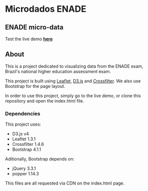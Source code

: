 # Microdados ENADE
## ENADE micro-data

Test the live demo **[here](https://fnw.github.io/dados-enade-visualizacao-2018-1/)**

## About

This is a project dedicated to visualizing data from the ENADE exam, Brazil's national higher education assessment exam.

This project is built using [Leaflet](https://github.com/Leaflet/Leaflet), [D3.js](https://github.com/d3/d3) and [Crossfilter](https://github.com/crossfilter/crossfilter). We also use Bootstrap for the page layout.

In order to use this project, simply go to the live demo, or clone this repository and open the index.html file.

### Dependencies

This project uses:

* D3.js v4
* Leaflet 1.3.1
* Crossfilter 1.4.6
* Bootstrap 4.1.1

Aditionally, Bootstrap depends on:

* jQuery 3.3.1
* popper 1.14.3

This files are all requested via CDN on the index.html page.
